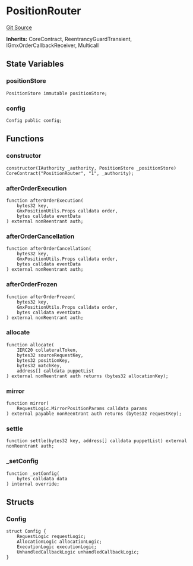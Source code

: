# PositionRouter
[Git Source](https://github.com/GMX-Blueberry-Club/puppet-contracts/blob/e958c407aafad0b6c3aeaa6893e84ba9f1b97fb1/src/PositionRouter.sol)

**Inherits:**
CoreContract, ReentrancyGuardTransient, IGmxOrderCallbackReceiver, Multicall


## State Variables
### positionStore

```solidity
PositionStore immutable positionStore;
```


### config

```solidity
Config public config;
```


## Functions
### constructor


```solidity
constructor(IAuthority _authority, PositionStore _positionStore) CoreContract("PositionRouter", "1", _authority);
```

### afterOrderExecution


```solidity
function afterOrderExecution(
    bytes32 key,
    GmxPositionUtils.Props calldata order,
    bytes calldata eventData
) external nonReentrant auth;
```

### afterOrderCancellation


```solidity
function afterOrderCancellation(
    bytes32 key,
    GmxPositionUtils.Props calldata order,
    bytes calldata eventData
) external nonReentrant auth;
```

### afterOrderFrozen


```solidity
function afterOrderFrozen(
    bytes32 key,
    GmxPositionUtils.Props calldata order,
    bytes calldata eventData
) external nonReentrant auth;
```

### allocate


```solidity
function allocate(
    IERC20 collateralToken,
    bytes32 sourceRequestKey,
    bytes32 positionKey,
    bytes32 matchKey,
    address[] calldata puppetList
) external nonReentrant auth returns (bytes32 allocationKey);
```

### mirror


```solidity
function mirror(
    RequestLogic.MirrorPositionParams calldata params
) external payable nonReentrant auth returns (bytes32 requestKey);
```

### settle


```solidity
function settle(bytes32 key, address[] calldata puppetList) external nonReentrant auth;
```

### _setConfig


```solidity
function _setConfig(
    bytes calldata data
) internal override;
```

## Structs
### Config

```solidity
struct Config {
    RequestLogic requestLogic;
    AllocationLogic allocationLogic;
    ExecutionLogic executionLogic;
    UnhandledCallbackLogic unhandledCallbackLogic;
}
```

